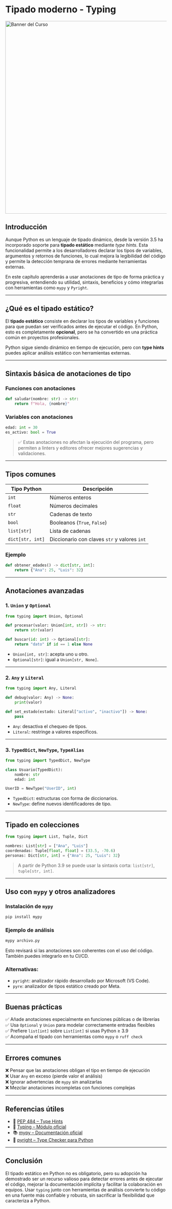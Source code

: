 # Tipado moderno - Typing
<img src="../images/typing.png" alt="Banner del Curso" width="600" >



## Introducción

Aunque Python es un lenguaje de tipado dinámico, desde la versión 3.5 ha incorporado soporte para **tipado estático** mediante *type hints*. Esta funcionalidad permite a los desarrolladores declarar los tipos de variables, argumentos y retornos de funciones, lo cual mejora la legibilidad del código y permite la detección temprana de errores mediante herramientas externas.

En este capítulo aprenderás a usar anotaciones de tipo de forma práctica y progresiva, entendiendo su utilidad, sintaxis, beneficios y cómo integrarlas con herramientas como `mypy` y `Pyright`.

---

## ¿Qué es el tipado estático?

El **tipado estático** consiste en declarar los tipos de variables y funciones para que puedan ser verificados antes de ejecutar el código. En Python, esto es completamente **opcional**, pero se ha convertido en una práctica común en proyectos profesionales.

Python sigue siendo dinámico en tiempo de ejecución, pero con **type hints** puedes aplicar análisis estático con herramientas externas.

---

## Sintaxis básica de anotaciones de tipo

### Funciones con anotaciones

```python
def saludar(nombre: str) -> str:
    return f"Hola, {nombre}"
```

### Variables con anotaciones

```python
edad: int = 30
es_activo: bool = True
```

> ✅ Estas anotaciones no afectan la ejecución del programa, pero permiten a linters y editores ofrecer mejores sugerencias y validaciones.

---

## Tipos comunes

| Tipo Python | Descripción                  |
|-------------|------------------------------|
| `int`       | Números enteros              |
| `float`     | Números decimales            |
| `str`       | Cadenas de texto             |
| `bool`      | Booleanos (`True`, `False`)  |
| `list[str]` | Lista de cadenas             |
| `dict[str, int]` | Diccionario con claves `str` y valores `int` |

### Ejemplo

```python
def obtener_edades() -> dict[str, int]:
    return {"Ana": 25, "Luis": 32}
```

---

## Anotaciones avanzadas

### 1. `Union` y `Optional`

```python
from typing import Union, Optional

def procesar(valor: Union[int, str]) -> str:
    return str(valor)

def buscar(id: int) -> Optional[str]:
    return "dato" if id == 1 else None
```

- `Union[int, str]`: acepta uno u otro.
- `Optional[str]`: igual a `Union[str, None]`.

---

### 2. `Any` y `Literal`

```python
from typing import Any, Literal

def debug(valor: Any) -> None:
    print(valor)

def set_estado(estado: Literal["activo", "inactivo"]) -> None:
    pass
```

- `Any`: desactiva el chequeo de tipos.
- `Literal`: restringe a valores específicos.

---

### 3. `TypedDict`, `NewType`, `TypeAlias`

```python
from typing import TypedDict, NewType

class Usuario(TypedDict):
    nombre: str
    edad: int

UserID = NewType("UserID", int)
```

- `TypedDict`: estructuras con forma de diccionarios.
- `NewType`: define nuevos identificadores de tipo.

---

## Tipado en colecciones

```python
from typing import List, Tuple, Dict

nombres: List[str] = ["Ana", "Luis"]
coordenadas: Tuple[float, float] = (33.5, -70.6)
personas: Dict[str, int] = {"Ana": 25, "Luis": 32}
```

> A partir de Python 3.9 se puede usar la sintaxis corta: `list[str]`, `tuple[str, int]`.

---

## Uso con `mypy` y otros analizadores

### Instalación de `mypy`

```bash
pip install mypy
```

### Ejemplo de análisis

```bash
mypy archivo.py
```

Esto revisará si las anotaciones son coherentes con el uso del código. También puedes integrarlo en tu CI/CD.

### Alternativas:

- `pyright`: analizador rápido desarrollado por Microsoft (VS Code).
- `pyre`: analizador de tipos estático creado por Meta.

---

## Buenas prácticas

✅ Añade anotaciones especialmente en funciones públicas o de librerías  
✅ Usa `Optional` y `Union` para modelar correctamente entradas flexibles  
✅ Prefiere `list[int]` sobre `List[int]` si usas Python ≥ 3.9  
✅ Acompaña el tipado con herramientas como `mypy` o `ruff check`  

---

## Errores comunes

❌ Pensar que las anotaciones obligan el tipo en tiempo de ejecución  
❌ Usar `Any` en exceso (pierde valor el análisis)  
❌ Ignorar advertencias de `mypy` sin analizarlas  
❌ Mezclar anotaciones incompletas con funciones complejas

---

## Referencias útiles

- 📘 [PEP 484 – Type Hints](https://peps.python.org/pep-0484/)
- 🧰 [Typing – Módulo oficial](https://docs.python.org/3/library/typing.html)
- 📚 [mypy – Documentación oficial](https://mypy.readthedocs.io/en/stable/)
- 🚀 [pyright – Type Checker para Python](https://github.com/microsoft/pyright)

---

## Conclusión

El tipado estático en Python no es obligatorio, pero su adopción ha demostrado ser un recurso valioso para detectar errores antes de ejecutar el código, mejorar la documentación implícita y facilitar la colaboración en equipos. Usar `typing` junto con herramientas de análisis convierte tu código en una fuente más confiable y robusta, sin sacrificar la flexibilidad que caracteriza a Python.
